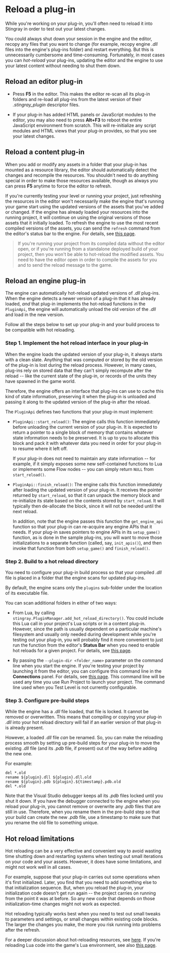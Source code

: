 # Reload a plug-in

While you're working on your plug-in, you'll often need to reload it into Stingray in order to test out your latest changes.

You could always shut down your session in the engine and the editor, recopy any files that you want to change (for example, recopy engine *.dll* files into the engine's plug-ins folder) and restart everything. But this is unnecessarily cumbersome and time-consuming. Fortunately, in most cases you can *hot-reload* your plug-ins, updating the editor and the engine to use your latest content without needing to shut them down.

## Reload an editor plug-in

*	Press **F5** in the editor. This makes the editor re-scan all its plug-in folders and re-load all plug-ins from the latest version of their *.stingray_plugin* descriptor files.

*	If your plug-in has added HTML panels or JavaScript modules to the editor, you may also need to press **Alt+F3** to reboot the entire JavaScript environment from scratch. This will re-initialize any script modules and HTML views that your plug-in provides, so that you see your latest changes.

## Reload a content plug-in

When you add or modify any assets in a folder that your plug-in has mounted as a resource library, the editor should automatically detect the changes and recompile the resources. You shouldn't need to do anything special in order to make those resources available, though as always you can press **F5** anytime to force the editor to refresh.

If you're currently testing your level or running your project, just refreshing the resources in the editor won't necessarily make the engine that's running your game start using the updated versions of the assets that you've added or changed. If the engine has already loaded your resources into the running project, it will continue on using the original versions of those assets that it initially loaded. To refresh the engine to use the most recent compiled versions of the assets, you can send the `refresh` command from the editor's status bar to the engine. For details, see [this page](http://help.autodesk.com/view/Stingray/ENU/?guid=__stingray_help_playtesting_send_commands_statusline_html).

>	If you're running your project from its compiled data without the editor open, or if you're running from a standalone deployed build of your project, then you won't be able to hot-reload the modified assets. You need to have the editor open in order to compile the assets for you and to send the reload message to the game.

## Reload an engine plug-in

The engine can automatically hot-reload updated versions of *.dll* plug-ins. When the engine detects a newer version of a plug-in that it has already loaded, *and* that plug-in implements the hot-reload functions in the `PluginApi`, the engine will automatically unload the old version of the *.dll* and load in the new version.

Follow all the steps below to set up your plug-in and your build process to be compatible with hot reloading.

### Step 1. Implement the hot reload interface in your plug-in

When the engine loads the updated version of your plug-in, it always starts with a clean slate. Anything that was computed or stored by the old version of the plug-in is lost during the reload process. However, in many cases, plug-ins rely on stored data that they can't simply recompute after the reload -- like the current state of the plug-in, or records of the units they have spawned in the game world.

Therefore, the engine offers an interface that plug-ins can use to cache this kind of state information, preserving it when the plug-in is unloaded and passing it along to the updated version of the plug-in after the reload.

The `PluginApi` defines two functions that your plug-in must implement:

-	`PluginApi::start_reload()`: The engine calls this function immediately before unloading the current version of your plug-in. It is expected to return a pointer to a single block of memory that contains whatever state information needs to be preserved. It is up to you to allocate this block and pack it with whatever data you need in order for your plug-in to resume where it left off.

	If your plug-in does not need to maintain any state information -- for example, if it simply exposes some new self-contained functions to Lua or implements some Flow nodes -- you can simply return `NULL` from `start_reload()`.

-	`PluginApi::finish_reload()`: The engine calls this function immediately after loading the updated version of your plug-in. It receives the pointer returned by `start_reload`, so that it can unpack the memory block and re-initialize its state based on the contents stored by `start_reload`. It will typically then de-allocate the block, since it will not be needed until the next reload.

	In addition, note that the engine passes this function the `get_engine_api` function so that your plug-in can re-acquire any engine APIs that it needs. If your plug-in saves pointers to engine APIs in its `setup_game()` function, as is done in the sample plug-ins, you will want to move those initializations to a separate function (called, say, `init_apis()`), and then invoke that function from both `setup_game()` and `finish_reload()`.

### Step 2. Build to a hot reload directory

You need to configure your plug-in build process so that your compiled *.dll* file is placed in a folder that the engine scans for updated plug-ins.

By default, the engine scans only the `plugins` sub-folder under the location of its executable file.

You can scan additional folders in either of two ways:

-	From Lua, by calling `stingray.PluginManager.add_hot_reload_directory()`. You could include this Lua call in your project's Lua scripts or in a content plug-in. However, since the path is usually dependent on a particular machine's filesystem and usually only needed during development while you're testing out your plug-in, you will probably find it more convenient to just run the function from the editor's **Status Bar** when you need to enable hot reloads for a given project. For details, see [this page](http://help.autodesk.com/view/Stingray/ENU/?guid=__stingray_help_playtesting_send_commands_statusline_html).

-	By passing the `--plugin-dir <folder_name>` parameter on the command line when you start the engine. If you're testing your project by launching it from the editor, you can configure this command line in the **Connections** panel. For details, see [this page](http://help.autodesk.com/view/Stingray/ENU/?guid=__stingray_help_playtesting_connecting_to_remote_connections_html). This command line will be used any time you use Run Project to launch your project. The command line used when you Test Level is not currently configurable.

### Step 3. Configure pre-build steps

While the engine has a *.dll* file loaded, that file is locked. It cannot be removed or overwritten. This means that compiling or copying your plug-in *.dll* into your hot reload directory will fail if an earlier version of that plug-in is already present.

However, a loaded *.dll* file *can* be renamed. So, you can make the reloading process smooth by setting up pre-build steps for your plug-in to move the existing *.dll* file (and its *.pdb* file, if present) out of the way before adding the new one.

For example:

~~~{nohighlight}
del *.old
rename ${plugin}.dll ${plugin}.dll.old
rename ${plugin}.pdb ${plugin}.${timestamp}.pdb.old
del *.old
~~~

Note that the Visual Studio debugger keeps all its *.pdb* files locked until you shut it down. If you have the debugger connected to the engine when you reload your plug-in, you cannot remove or overwrite any *.pdb* files that are still in use. Therefore, when you rename them in the pre-build step so that your build can create the new *.pdb* file, use a timestamp to make sure that you rename the old file to something unique.

## Hot reload limitations

Hot reloading can be a very effective and convenient way to avoid wasting time shutting down and restarting systems when testing out small iterations on your code and your assets. However, it does have some limitations, and might not work well in all cases.

For example, suppose that your plug-in carries out some operations when it's first initialized. Later, you find that you need to add something else to that initialization sequence. But, when you reload the plug-in, your initialization code doesn't get run again -- the project carries on running from the point it was at before. So any new code that depends on those initialization-time changes might not work as expected.

Hot reloading typically works best when you need to test out small tweaks to parameters and settings, or small changes within existing code blocks. The larger the changes you make, the more you risk running into problems after the refresh.

For a deeper discussion about hot-reloading resources, see [here](http://help.autodesk.com/view/Stingray/ENU/?guid=__stingray_help_playtesting_hot_reload_html). If you're reloading Lua code into the game's Lua environment, see also [this page](http://help.autodesk.com/view/Stingray/ENU/?guid=__stingray_help_creating_gameplay_scripting_with_lua_live_reload_html).
